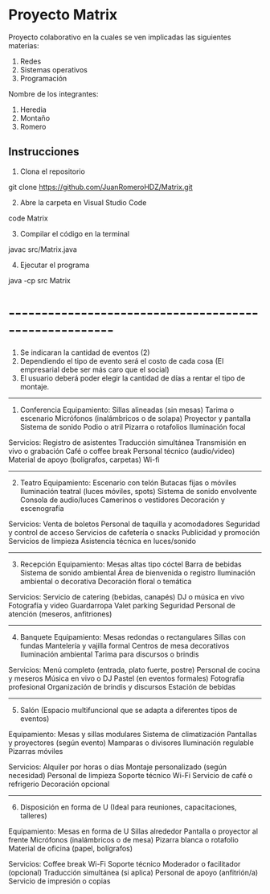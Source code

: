 # Proyecto Matrix

Proyecto colaborativo en la cuales se ven implicadas las siguientes materias:
1. Redes
2. Sistemas operativos
3. Programación

Nombre de los integrantes:
1. Heredia
2. Montaño
3. Romero

## Instrucciones
1. Clona el repositorio

git clone https://github.com/JuanRomeroHDZ/Matrix.git

2. Abre la carpeta en Visual Studio Code

code Matrix

3. Compilar el código en la terminal

javac src/Matrix.java

4. Ejecutar el programa

java -cp src Matrix




# ------------------------------------------------------ #

1. Se indicaran la cantidad de eventos (2) 
2. Dependiendo el tipo de evento será el costo de cada cosa (El empresarial debe ser más caro que el social)
3. El usuario deberá poder elegir la cantidad de días a rentar el tipo de montaje.

------------------------------------
1. Conferencia
Equipamiento:
Sillas alineadas (sin mesas)
Tarima o escenario
Micrófonos (inalámbricos o de solapa)
Proyector y pantalla
Sistema de sonido
Podio o atril
Pizarra o rotafolios
Iluminación focal

Servicios:
Registro de asistentes
Traducción simultánea
Transmisión en vivo o grabación
Café o coffee break
Personal técnico (audio/video)
Material de apoyo (bolígrafos, carpetas)
Wi-fi

------------------------------------
2. Teatro
Equipamiento:
Escenario con telón
Butacas fijas o móviles
Iluminación teatral (luces móviles, spots)
Sistema de sonido envolvente
Consola de audio/luces
Camerinos o vestidores
Decoración y escenografía

Servicios:
Venta de boletos
Personal de taquilla y acomodadores
Seguridad y control de acceso
Servicios de cafetería o snacks
Publicidad y promoción
Servicios de limpieza
Asistencia técnica en luces/sonido

------------------------------------
3. Recepción
Equipamiento:
Mesas altas tipo cóctel
Barra de bebidas
Sistema de sonido ambiental
Área de bienvenida o registro
Iluminación ambiental o decorativa
Decoración floral o temática

Servicios:
Servicio de catering (bebidas, canapés)
DJ o música en vivo
Fotografía y video
Guardarropa
Valet parking
Seguridad
Personal de atención (meseros, anfitriones)

------------------------------------
4. Banquete
Equipamiento:
Mesas redondas o rectangulares
Sillas con fundas
Mantelería y vajilla formal
Centros de mesa decorativos
Iluminación ambiental
Tarima para discursos o brindis

Servicios:
Menú completo (entrada, plato fuerte, postre)
Personal de cocina y meseros
Música en vivo o DJ
Pastel (en eventos formales)
Fotografía profesional
Organización de brindis y discursos
Estación de bebidas

------------------------------------
5. Salón
(Espacio multifuncional que se adapta a diferentes tipos de eventos)

Equipamiento:
Mesas y sillas modulares
Sistema de climatización
Pantallas y proyectores (según evento)
Mamparas o divisores
Iluminación regulable
Pizarras móviles

Servicios:
Alquiler por horas o días
Montaje personalizado (según necesidad)
Personal de limpieza
Soporte técnico
Wi-Fi
Servicio de café o refrigerio
Decoración opcional

------------------------------------
6. Disposición en forma de U
(Ideal para reuniones, capacitaciones, talleres)

Equipamiento:
Mesas en forma de U
Sillas alrededor
Pantalla o proyector al frente
Micrófonos (inalámbricos o de mesa)
Pizarra blanca o rotafolio
Material de oficina (papel, bolígrafos)

Servicios:
Coffee break
Wi-Fi
Soporte técnico
Moderador o facilitador (opcional)
Traducción simultánea (si aplica)
Personal de apoyo (anfitrión/a)
Servicio de impresión o copias